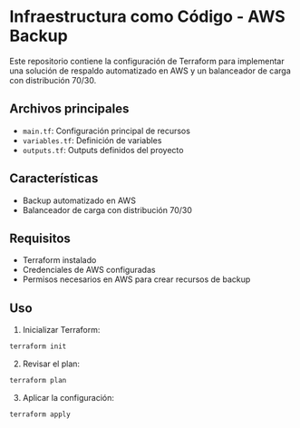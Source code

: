 # Infraestructura como Código - AWS Backup

Este repositorio contiene la configuración de Terraform para implementar una solución de respaldo automatizado en AWS y un balanceador de carga con distribución 70/30.

## Archivos principales

- `main.tf`: Configuración principal de recursos
- `variables.tf`: Definición de variables
- `outputs.tf`: Outputs definidos del proyecto

## Características

- Backup automatizado en AWS
- Balanceador de carga con distribución 70/30

## Requisitos

- Terraform instalado
- Credenciales de AWS configuradas
- Permisos necesarios en AWS para crear recursos de backup

## Uso

1. Inicializar Terraform:
```bash
terraform init
```

2. Revisar el plan:
```bash
terraform plan
```

3. Aplicar la configuración:
```bash
terraform apply
```
